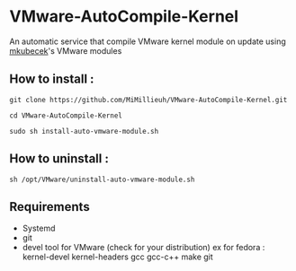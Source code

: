 # VMware-AutoCompile-Kernel
An automatic service that compile VMware kernel module on update using [mkubecek](https://github.com/mkubecek/vmware-host-modules)'s VMware modules


## How to install :

`git clone https://github.com/MiMillieuh/VMware-AutoCompile-Kernel.git`

`cd VMware-AutoCompile-Kernel`

`sudo sh install-auto-vmware-module.sh`

## How to uninstall : 

`sh /opt/VMware/uninstall-auto-vmware-module.sh`

## Requirements

- Systemd
- git
- devel tool for VMware (check for your distribution) ex for fedora : kernel-devel kernel-headers gcc gcc-c++ make git
